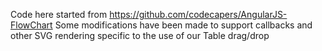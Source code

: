 Code here started from https://github.com/codecapers/AngularJS-FlowChart
Some modifications have been made to support callbacks and other SVG rendering specific to the use of our Table drag/drop
